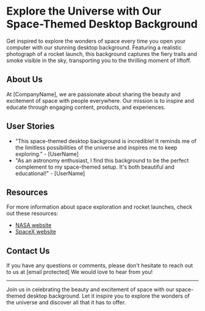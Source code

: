 <!--font:Montserrat-->

# Explore the Universe with Our Space-Themed Desktop Background

Get inspired to explore the wonders of space every time you open your computer with our stunning desktop background. Featuring a realistic photograph of a rocket launch, this background captures the fiery trails and smoke visible in the sky, transporting you to the thrilling moment of liftoff.

## About Us

At [CompanyName], we are passionate about sharing the beauty and excitement of space with people everywhere. Our mission is to inspire and educate through engaging content, products, and experiences.

## User Stories

- "This space-themed desktop background is incredible! It reminds me of the limitless possibilities of the universe and inspires me to keep exploring." - [UserName]
- "As an astronomy enthusiast, I find this background to be the perfect complement to my space-themed setup. It's both beautiful and educational!" - [UserName]

## Resources

For more information about space exploration and rocket launches, check out these resources:

- [NASA website](#)
- [SpaceX website](#)

## Contact Us

If you have any questions or comments, please don't hesitate to reach out to us at [email protected] We would love to hear from you!

---

Join us in celebrating the beauty and excitement of space with our space-themed desktop background. Let it inspire you to explore the wonders of the universe and discover all that it has to offer.

<!--

Write me content for website with wallpaper which alt text is:

"A realistic photograph of a rocket launch, with fiery trails and smoke visible in the sky."

The name/title of the page should not be 1:1 copy of the alt text but rather a real content of the website which is using this wallpaper.

- Use markdown format 
- Start with heading
- Heading should be short and concise
- The content should look like a real website 
- The website should not be about the wallpaper, wallpaper is just a related background
- Heading should be contain work "wallpaper" or "background"
- Include real sections like references, contact, user stories, etc. use things relevant to the page purpose.
- Feel free to use structure like headings, bullets, numbering, blockquotes, paragraphs, horizontal lines, etc.
- You can use formatting like bold or _italic_
- You can include UTF-8 emojis
- Links should be only #hash anchors (and you can refer to the document itself)
- Do not include images


---


# SpaceX Launch Wallpaper for Your Desktop Background

Bring the excitement of space exploration to your computer with this stunning wallpaper featuring a realistic photograph of a rocket launch. The fiery trails and smoke visible in the sky will transport you to the thrilling moment of liftoff.

## About Us

At [CompanyName], we are passionate about bringing the wonders of space to people everywhere. Our mission is to inspire and educate through engaging content, products, and experiences.

## User Stories

- "I love having this wallpaper on my desktop! It reminds me of the incredible achievements of humanity and inspires me to keep reaching for the stars." - [UserName]
- "As an astronomy student, I find this wallpaper to be the perfect backdrop for my studies. It's both beautiful and educational!" - [UserName]

## References

For more information about SpaceX and their launches, check out these resources:

- [SpaceX website](#)
- [NASA Launch Schedule](#)

## Contact Us

If you have any questions or comments, please don't hesitate to reach out to us at [email protected] We would love to hear from you!

---

Stay inspired with our SpaceX Launch wallpaper and join us in celebrating the amazing accomplishments of human spaceflight.


---


Heading should not include word "wallpaper". The website should not be about the wallpaper itself, wallpaper is just a related background, rewrite whole content.


---


# Explore the Wonders of Space with Our Desktop Background

Bring the excitement of space exploration to your computer with our stunning desktop background featuring a realistic photograph of a rocket launch. The fiery trails and smoke visible in the sky will transport you to the thrilling moment of liftoff, inspiring you to reach for the stars.

## About Us

At [CompanyName], we are passionate about sharing the wonders of space with people everywhere. Our mission is to inspire and educate through engaging content, products, and experiences.

## User Stories

- "I love having this desktop background on my computer! It reminds me of the incredible achievements of humanity and inspires me to keep exploring." - [UserName]
- "As an astronomy enthusiast, I find this background to be the perfect complement to my space-themed setup. It's both beautiful and educational!" - [UserName]

## Resources

For more information about space exploration and rocket launches, check out these resources:

- [NASA website](#)
- [SpaceX website](#)

## Contact Us

If you have any questions or comments, please don't hesitate to reach out to us at [email protected] We would love to hear from you!

---

Join us in celebrating the amazing accomplishments of human spaceflight with our stunning desktop background. Let it inspire you to explore the wonders of the universe and reach for the stars.


---


Heading is too long, rewrite whole content.


---


# Reach for the Stars with Our Space-Themed Desktop Background

Experience the thrill of space exploration every time you open your computer with our stunning desktop background. Featuring a realistic photograph of a rocket launch, this background captures the fiery trails and smoke visible in the sky, transporting you to the thrilling moment of liftoff.

## About Us

At [CompanyName], we are passionate about sharing the wonders of space with people everywhere. Our mission is to inspire and educate through engaging content, products, and experiences.

## User Stories

- "This space-themed desktop background is simply amazing! It inspires me to keep reaching for the stars and reminds me of the incredible achievements of humanity." - [UserName]
- "As an astronomy enthusiast, I find this background to be the perfect complement to my space-themed setup. It's both beautiful and educational!" - [UserName]

## Resources

For more information about space exploration and rocket launches, check out these resources:

- [NASA website](#)
- [SpaceX website](#)

## Contact Us

If you have any questions or comments, please don't hesitate to reach out to us at [email protected] We would love to hear from you!

---

Join us in celebrating the amazing accomplishments of human spaceflight with our space-themed desktop background. Let it inspire you to explore the wonders of the universe and reach for the stars.


---


Heading is too long, rewrite whole content.


---


# Explore the Universe with Our Space-Themed Desktop Background

Get inspired to explore the wonders of space every time you open your computer with our stunning desktop background. Featuring a realistic photograph of a rocket launch, this background captures the fiery trails and smoke visible in the sky, transporting you to the thrilling moment of liftoff.

## About Us

At [CompanyName], we are passionate about sharing the beauty and excitement of space with people everywhere. Our mission is to inspire and educate through engaging content, products, and experiences.

## User Stories

- "This space-themed desktop background is incredible! It reminds me of the limitless possibilities of the universe and inspires me to keep exploring." - [UserName]
- "As an astronomy enthusiast, I find this background to be the perfect complement to my space-themed setup. It's both beautiful and educational!" - [UserName]

## Resources

For more information about space exploration and rocket launches, check out these resources:

- [NASA website](#)
- [SpaceX website](#)

## Contact Us

If you have any questions or comments, please don't hesitate to reach out to us at [email protected] We would love to hear from you!

---

Join us in celebrating the beauty and excitement of space with our space-themed desktop background. Let it inspire you to explore the wonders of the universe and discover all that it has to offer.


---


Write me a Google font which is best fitting for the website.

Pick from the list:
- Great Vibes
- Roboto
- Futura
- Orbitron
- Barlow Condensed
- Lato
- Alegreya
- Playfair Display
- Raleway
- Montserrat
- Inter
- Exo 2
- Lobster
- Dancing Script
- Poppins
- Open Sans
- IBM Plex Sans


Write just the font name nothing else.


---


Montserrat

-->
